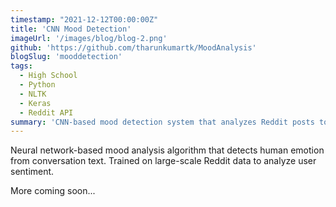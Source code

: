 ```yaml
---
timestamp: "2021-12-12T00:00:00Z"
title: 'CNN Mood Detection'
imageUrl: '/images/blog/blog-2.png'
github: 'https://github.com/tharunkumartk/MoodAnalysis'
blogSlug: 'mooddetection'
tags:
  - High School
  - Python
  - NLTK
  - Keras
  - Reddit API
summary: 'CNN-based mood detection system that analyzes Reddit posts to identify signs of depression and mental health patterns using natural language processing.'
---
```


Neural network-based mood analysis algorithm that detects human emotion from conversation text. Trained on large-scale Reddit data to analyze user sentiment.

More coming soon...

